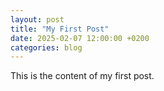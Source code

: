 ```yaml
---
layout: post
title: "My First Post"
date: 2025-02-07 12:00:00 +0200
categories: blog
---
```


This is the content of my first post.
